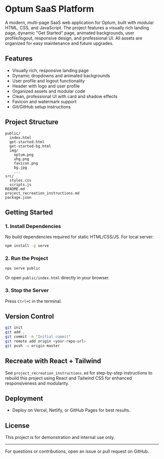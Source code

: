 # Optum SaaS Platform

A modern, multi-page SaaS web application for Optum, built with modular HTML, CSS, and JavaScript. The project features a visually rich landing page, dynamic "Get Started" page, animated backgrounds, user profile/logout, responsive design, and professional UI. All assets are organized for easy maintenance and future upgrades.

## Features
- Visually rich, responsive landing page
- Dynamic dropdowns and animated backgrounds
- User profile and logout functionality
- Header with logo and user profile
- Organized assets and modular code
- Clean, professional UI with card and shadow effects
- Favicon and watermark support
- Git/GitHub setup instructions

## Project Structure
```
public/
  index.html
  get-started.html
  get-started-bg.html
  img/
    optum.png
    uhg.png
    favicon.png
    bg.jpg
    ...
src/
  styles.css
  scripts.js
README.md
project_recreation_instructions.md
package.json
```

## Getting Started
### 1. Install Dependencies
No build dependencies required for static HTML/CSS/JS. For local server:
```bash
npm install -g serve
```

### 2. Run the Project
```bash
npx serve public
```
Or open `public/index.html` directly in your browser.

### 3. Stop the Server
Press `Ctrl+C` in the terminal.

## Version Control
```bash
git init
git add .
git commit -m "Initial commit"
git remote add origin <your-repo-url>
git push -u origin master
```

## Recreate with React + Tailwind
See `project_recreation_instructions.md` for step-by-step instructions to rebuild this project using React and Tailwind CSS for enhanced responsiveness and modularity.

## Deployment
- Deploy on Vercel, Netlify, or GitHub Pages for best results.

## License
This project is for demonstration and internal use only.

---

For questions or contributions, open an issue or pull request on GitHub.